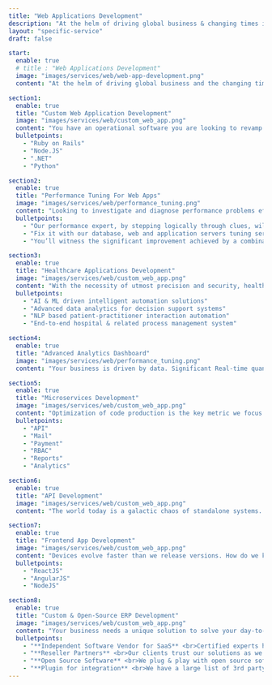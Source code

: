 ```yaml
---
title: "Web Applications Development"
description: "At the helm of driving global business & changing times is web apps. Considered as premium consultants & industry experts to build on Ruby-on-Rails and Node.js."
layout: "specific-service"
draft: false

start:
  enable: true
  # title : "Web Applications Development"
  image: "images/services/web/web-app-development.png"
  content: "At the helm of driving global business and the changing times is web development. Working with some of the largest enterprises and startups has aided us to evolve into an innovation lab, bringing out cutting edge technology applications that drive businesses. We are premium consultants, industry experts and pioneers to build on Ruby and Rails, NodeJS and more."

section1:
  enable: true
  title: "Custom Web Application Development"
  image: "images/services/web/custom_web_app.png"
  content: "You have an operational software you are looking to revamp for optimizing your business, or a detailed requirement document of what you need built, or just an idea. Meet our analysts & architects who are the best in the biz to understand your needs and built the most optimal & viable solution tailored to suit you."
  bulletpoints:
    - "Ruby on Rails"
    - "Node.JS"
    - ".NET"
    - "Python"

section2:
  enable: true
  title: "Performance Tuning For Web Apps"
  image: "images/services/web/performance_tuning.png"
  content: "Looking to investigate and diagnose performance problems efficiently. Bottlenecks occur during performance testing and load testing or performance modelling exercises or just anytime in your production environment."
  bulletpoints:
    - "Our performance expert, by stepping logically through clues, will be able to narrow down the area causing the problem"
    - "Fix it with our database, web and application servers tuning services"
    - "You’ll witness the significant improvement achieved by a combination of database configuration changes with tuning of application queries"

section3:
  enable: true
  title: "Healthcare Applications Development"
  image: "images/services/web/custom_web_app.png"
  content: "With the necessity of utmost precision and security, healthcare technology is driven by the cutting edge innovation of today. Our acclaimed domain experts have built superior applications driving hospitals, practitioners and patience to effectively manage wellness-as-a-service."
  bulletpoints:
    - "AI & ML driven intelligent automation solutions"
    - "Advanced data analytics for decision support systems"
    - "NLP based patient-practitioner interaction automation"
    - "End-to-end hospital & related process management system"

section4:
  enable: true
  title: "Advanced Analytics Dashboard"
  image: "images/services/web/performance_tuning.png"
  content: "Your business is driven by data. Significant Real-time quantitative analysis of your operational performance helps to capitalize on the power of numbers to derive insights. Our Data scientists have brought out some of the most eloquent analytical dashboard and give you the power to visualize hundreds of metrics into meaningful information."

section5:
  enable: true
  title: "Microservices Development"
  image: "images/services/web/custom_web_app.png"
  content: "Optimization of code production is the key metric we focus as a team to most efficiently deliver great quality output. Going with Microservices framework and building independently deployable, modular service containers enables communicates through a well-defined, lightweight mechanism. We have solid experience bringing out some great case studies working with Microservices with Ruby on Rails and NodeJS."
  bulletpoints:
    - "API"
    - "Mail"
    - "Payment"
    - "RBAC"
    - "Reports"
    - "Analytics"

section6:
  enable: true
  title: "API Development"
  image: "images/services/web/custom_web_app.png"
  content: "The world today is a galactic chaos of standalone systems. Solutions cant operate effectively without external modular dependencies. The core of every software product is the collection of a network of API that seamlessly work in order to enable a handshake between these Individual building blocks. Work with our API architects and see how we plan and execute complex integration."

section7:
  enable: true
  title: "Frontend App Development"
  image: "images/services/web/custom_web_app.png"
  content: "Devices evolve faster than we release versions. How do we keep up to the changing frontend needs. Going responsive and with a mobile first approach has helped us to build some of the best frontend interfaces with rich user experience to keep you glued to the screens."
  bulletpoints:
    - "ReactJS"
    - "AngularJS"
    - "NodeJS"

section8:
  enable: true
  title: "Custom & Open-Source ERP Development"
  image: "images/services/web/custom_web_app.png"
  content: "Your business needs a unique solution to solve your day-to-day process related problems and effectively improving production quality and quality. In most cases you need a tailored piece that fits your process. But most other cases, there are several Open source software and SaaS products that already have a cost effective and efficient solution that would fit your needs. Talk to our analysts who always research all available solutions in the market before they pitch anything to you."
  bulletpoints:
    - "**Independent Software Vendor for SaaS** <br>Certified experts here to support clients for the last mile customization of a pre defined solution"
    - "**Reseller Partners** <br>Our clients trust our solutions as we always suggest the best and most feasible solutions to them."
    - "**Open Source Software** <br>We plug & play with open source software for requirement and have built robust enterprise"
    - "**Plugin for integration** <br>We have a large list of 3rd party module integration Plug-ins we have built for several Saas"
---
```

